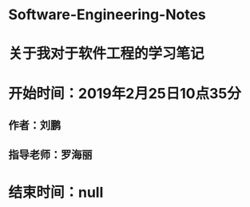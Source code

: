 # Software-Engineering-Notes

# 关于我对于软件工程的学习笔记

# 开始时间：2019年2月25日10点35分

## 作者：刘鹏

## 指导老师：罗海丽

# 结束时间：null


